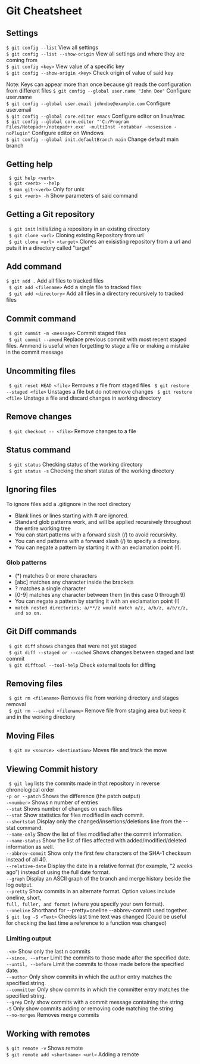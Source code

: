 # Git Cheatsheet

## Settings
```$ git config --list``` View all settings  
```$ git config --list --show-origin``` View all settings and where they are coming from  
```$ git config <key>``` View value of a specific key  
```$ git config --show-origin <key>``` Check origin of value of said key

Note: Keys can appear more than once because git reads the configuration from different files
```$ git config --global user.name "John Doe"``` Configure user.name  
```$ git config --global user.email johndoe@example.com``` Configure user.email  
```$ git config --global core.editor emacs``` Configure editor on linux/mac  
```$ git config --global core.editor "'C:/Program Files/Notepad++/notepad++.exe' -multiInst -notabbar -nosession -noPlugin"``` Configure editor on Windows  
```$ git config --global init.defaultBranch main``` Change default main branch  

## Getting help
``` $ git help <verb>```  
``` $ git <verb> --help```  
``` $ man git-<verb>``` Only for unix  
``` $ git <verb> -h``` Show parameters of said command  

## Getting a Git repository
``` $ git init``` Initializing a repository in an existing directory  
``` $ git clone <url>``` Cloning existing Repository from url  
``` $ git clone <url> <target>``` Clones an exisisting repository from a url and puts it in a directory called "target"  

## Add command
``` $ git add . ``` Add all files to tracked files  
``` $ git add <filename>``` Add a single file to tracked files  
``` $ git add <directory>``` Add all files in a directory recursively to tracked files  

## Commit command
``` $ git commit -m <message>``` Commit staged files  
``` $ git commit --amend``` Replace previous commit with most recent staged files. Ammend is useful when forgetting to stage a file or making a mistake in the commit message

## Uncommiting files
``` $ git reset HEAD <file>``` Removes a file from staged files
``` $ git restore --staged <file>``` Unstages a file but do not remove changes
``` $ git restore <file>``` Unstage a file and discard changes in working directory

## Remove changes
``` $ git checkout -- <file>``` Remove changes to a file

## Status command
``` $ git status``` Checking status of the working directory  
``` $ git status -s``` Checking the short status of the working directory  

## Ignoring files
To ignore files add a .gitignore in the root directory
* Blank lines or lines starting with # are ignored.
* Standard glob patterns work, and will be applied recursively throughout the entire working tree
* You can start patterns with a forward slash (/) to avoid recursivity.
* You can end patterns with a forward slash (/) to specify a directory.
* You can negate a pattern by starting it with an exclamation point (!).

### Glob patterns
* (\*) matches 0 or more characters
* \[abc\] matches any character inside the brackets
* ? matches a single character
* [0-9] matches any character between them (in this case 0 through 9)
* You can negate a pattern by starting it with an exclamation point (!)
* ```match nested directories; a/**/z would match a/z, a/b/z, a/b/c/z, and so on. ```

## Git Diff commands
``` $ git diff``` shows changes that were not yet staged  
``` $ git diff --staged or --cached``` Shows changes between staged and last commit  
``` $ git difftool --tool-help``` Check external tools for diffing  

## Removing files
``` $ git rm <filename>``` Removes file from working directory and stages removal  
``` $ git rm --cached <filename>``` Remove file from staging area but keep it and in the working directory  

## Moving Files
``` $ git mv <source> <destination>``` Moves file and track the move

## Viewing Commit history
``` $ git log``` lists the commits made in that repository in reverse chronological order  
```-p or --patch``` Shows the difference (the patch output)  
```-<number>``` Shows n number of entries  
```--stat``` Shows number of changes on each files  
```--stat``` Show statistics for files modified in each commit.  
```--shortstat``` Display only the changed/insertions/deletions line from the --stat command.  
```--name-only``` Show the list of files modified after the commit information.  
```--name-status``` Show the list of files affected with added/modified/deleted information as well.  
```--abbrev-commit``` Show only the first few characters of the SHA-1 checksum instead of all 40.  
```--relative-date``` Display the date in a relative format (for example, “2 weeks ago”) instead of using the full date format.  
```--graph``` Display an ASCII graph of the branch and merge history beside the log output.  
```--pretty``` Show commits in an alternate format. Option values include oneline, short,  
```full, fuller, and format``` (where you specify your own format).  
```--oneline``` Shorthand for --pretty=oneline --abbrev-commit used together.  
```$ git log -S <Text>``` Checks last time text was changed (Could be useful for checking the last time a reference to a function was changed)  

### Limiting output
```-<n>``` Show only the last n commits  
```--since, --after``` Limit the commits to those made after the specified date.  
```--until, --before``` Limit the commits to those made before the specified date.  
```--author``` Only show commits in which the author entry matches the
specified string.  
```--committer``` Only show commits in which the committer entry matches the
specified string.  
```--grep``` Only show commits with a commit message containing the string  
```-S``` Only show commits adding or removing code matching the string  
```--no-merges``` Removes merge commits

## Working with remotes
```$ git remote -v``` Shows remote    
```$ git remote add <shortname> <url>``` Adding a remote
